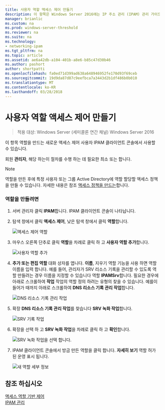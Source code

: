 ```yaml
---
title: 사용자 역할 액세스 제어 만들기
description: 이 항목은 Windows Server 2016에는 IP 주소 관리 (IPAM) 관리 가이드의 일부입니다.
manager: brianlic
ms.custom: na
ms.prod: windows-server-threshold
ms.reviewer: na
ms.suite: na
ms.technology:
- networking-ipam
ms.tgt_pltfrm: na
ms.topic: article
ms.assetid: ae6a42db-a104-401b-a8e6-b85c47d30b46
ms.author: pashort
author: shortpatti
ms.openlocfilehash: fa0ed71d399ad638a648946952fe170d93f69ceb
ms.sourcegitcommit: 19d9da87d87c9eefbca7a3443d2b1df486b0b010
ms.translationtype: MT
ms.contentlocale: ko-KR
ms.lasthandoff: 03/28/2018
---
```

# <a name="create-a-user-role-for-access-control"></a>사용자 역할 액세스 제어 만들기

>적용 대상: Windows Server (세미콜론 연간 채널) Windows Server 2016

이 항목 역할을 만드는 새로운 액세스 제어 사용자 IPAM 클라이언트 콘솔에서 사용할 수 있습니다.  
  
회원 **관리자**, 해당 하는이 절차를 수행 하는 데 필요한 최소 또는 합니다.  
  
> [!NOTE]  
> 역할을 만든 후에 특정 사용자 또는 그룹 Active Directory에 역할 할당할 액세스 정책을 만들 수 있습니다. 자세한 내용은 참조 [액세스 정책을 만드는](../../technologies/ipam/Create-an-Access-Policy.md)합니다.  
  
### <a name="to-create-a-role"></a>역할을 만들려면  
  
1.  서버 관리자 클릭 **IPAM**합니다. IPAM 클라이언트 콘솔이 나타납니다.  
  
2.  탐색 창에서 클릭 **액세스 제어**, 낮은 탐색 창에서 클릭 **역할**합니다.  
  
    ![액세스 제어 역할](../../media/Create-a-User-Role-for-Access-Control/ipam_CreateUserRole_01.jpg)  
  
3.  마우스 오른쪽 단추로 클릭 **역할**을 차례로 클릭 하 고 **사용자 역할 추가**합니다.  
  
    ![사용자 역할 추가](../../media/Create-a-User-Role-for-Access-Control/ipam_CreateUserRole_02.jpg)  
  
4.  **추가 또는 편집 역할** 대화 상자를 엽니다. **이름**, 지우기 역할 기능을 사용 하면 역할 이름을 입력 합니다. 예를 들어, 관리자가 SRV 리소스 기록을 관리할 수 있도록 역할 만들려는 경우 이름을 지정할 수 있습니다 역할 **IPAMSrv**합니다. 필요한 경우에 아래로 스크롤하여 **작업** 작업의 역할 정의 하려는 유형의 찾을 수 있습니다. 예를이 들어가 때까지 아래로 스크롤하여 **DNS 리소스 기록 관리 작업**합니다.  
  
    ![DNS 리소스 기록 관리 작업](../../media/Create-a-User-Role-for-Access-Control/ipam_CreateUserRole_03.jpg)  
  
5.  확장 **DNS 리소스 기록 관리 작업**를 찾습니다 **SRV 녹화 작업**합니다.  
  
    ![SRV 기록 작업](../../media/Create-a-User-Role-for-Access-Control/ipam_CreateUserRole_04.jpg)  
  
6.  확장을 선택 하 고 **SRV 녹화 작업**을 차례로 클릭 하 고 **확인**합니다.  
  
    ![SRV 녹화 작업을 선택 합니다.](../../media/Create-a-User-Role-for-Access-Control/ipam_CreateUserRole_05.jpg)  
  
7.  IPAM 클라이언트 콘솔에서 방금 만든 역할을 클릭 합니다. **자세히 보기** 역할 허가 된 운영 표시 됩니다.  
  
    ![새 역할 세부 정보](../../media/Create-a-User-Role-for-Access-Control/ipam_CreateUserRole_06.jpg)  
  
## <a name="see-also"></a>참조 하십시오  
[액세스 역할 기반 제어](Role-based-Access-Control.md)  
[IPAM 관리](Manage-IPAM.md)  
  


